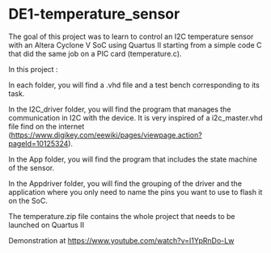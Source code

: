 # DE1-temperature_sensor

The goal of this project was to learn to control an I2C temperature sensor with an Altera Cyclone V SoC using Quartus II starting from a simple code C that did the same job on a PIC card  (temperature.c). 

In this project :

In each folder, you will find a .vhd file and a test bench corresponding to its task.

In the I2C_driver folder, you will find the program that manages the communication in I2C with the device. It is very inspired of a i2c_master.vhd file find on the internet (https://www.digikey.com/eewiki/pages/viewpage.action?pageId=10125324). 

In the App folder, you will find the program that includes the state machine of the sensor.

In the Appdriver folder, you will find the grouping of the driver and the application where you only need to name the pins you want to use to flash it on the SoC.

The temperature.zip file contains the whole project that needs to be launched on Quartus II

Demonstration at https://www.youtube.com/watch?v=I1YpRnDo-Lw
